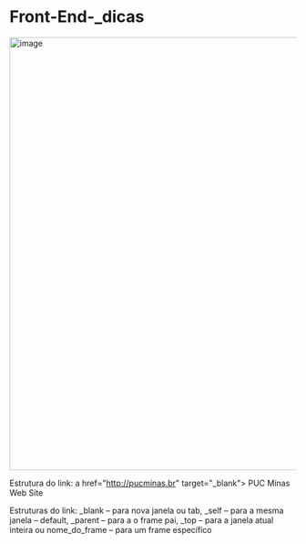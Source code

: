 # Front-End-_dicas

<img width="1878" height="759" alt="image" src="https://github.com/user-attachments/assets/a7fe3e32-88db-481a-a4e6-778a2922c22b" />

Estrutura do link:   a href="http://pucminas.br" target="_blank"> PUC Minas Web Site
</a>

Estruturas do link: _blank – para nova janela ou tab,
_self – para a mesma janela – default,
_parent – para a o frame pai,
_top – para a janela atual inteira ou
nome_do_frame – para um frame específico
